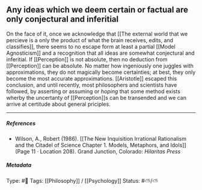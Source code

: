 ## Any ideas which we deem certain or factual are only conjectural and inferitial  # 

On the face of it, once we acknowledge that [[The external world that we percieve is a only the product of what the brain receives, edits, and classifies]], there seems to no escape form at least a partial [[Model Agnosticism]] and a recognition that all ideas are somewhat conjectural and inferitial. If [[Perception]] is not absolute, then no deduction from [[Perception]] can be absolute. No matter how ingeniously one juggles with approximations, they do not magically become certainties; at best, they only become the most accurate approximations. [[Aristotle]] escaped this conclusion, and until recently, most philosophers and scientists have followed, by asserting or assuming or _hoping_ that some method exists wherby the uncertanty of [[Perception]]s can be transended and we can arrive at certitude about general priciples.

___

##### References

- Wilson, A., Robert (1986). [[The New Inquisition Irrational Rationalism and the Citadel of Science Chapter 1. Models, Metaphors, and Idols]] (Page 11 · Location 208). Grand Junction, Colorado: _Hilaritas Press_

##### Metadata

Type: #🔴 
Tags: [[Philosophy]] / [[Psychology]] 
Status: #⛅️/⛅️ 